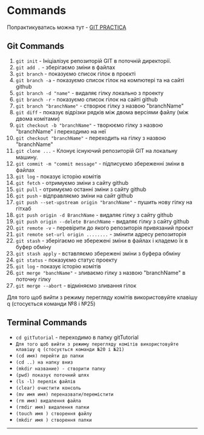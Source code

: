 # Commands

Попрактикуватись можна тут -
[GIT PRACTICA](https://learngitbranching.js.org/?locale=uk)

## Git Commands

1. `git init` - Ініціалізує репозиторій GIT в поточній директорії.
1. `git add .` - зберігаємо зміни в файлах
1. `git branch` - показуємо список гілок в проєкті
1. `git branch -a` - показуємо список гілок на компютері та на сайті github
1. `git branch -d "name"` - видаляє гілку локально з проекту
1. `git branch -r` - показуємо список гілок на сайті github
1. `git branch "branchName"` - створює гілку з назвою "branchName"
1. `git diff` - показує відрізки рядків між двома версіями файлу (між двома
   комітами)
1. `git checkout -b "branchName"` - творюємо гілку з назвою "branchName" і
   переходимо на неї
1. `git checkout "branchName"` - переходить на гілку з назвою "branchName"
1. `git clone ...` - Клонує існуючий репозиторій GIT на локальну машину.
1. `git commit -m "commit message"` - підписуємо збереженні зміни в файлах
1. `git log` - показує історію комітів
1. `git fetch` - отримуємо зміни з сайту github
1. `git pull` - отримуємо останні зміни з сайту github
1. `git push` - відправляємо зміни на сайт github
1. `git push --set-upstream origin "branchName"` - пушить нову гілку на гітхаб
1. `git push origin -d BranchName` - видаляє гілку з сайту github
1. `git push origin --delete BranchName` - видаляє гілку з сайту github
1. `git remote -v` - перевірити до якого репозиторія привязаний проєкт
1. `git remote set-url origin ........` - змінити адресу репозиторія
1. `git stash` - зберігаємо не збережені зміни в файлах і кладемо їх в буфер
   обміну
1. `git stash apply` - вставляємо збережені зміни з буфера обміну
1. `git status` - показуємо статус проекту
1. `git log` - показує історію комітів
1. `git merge "banchName"` - зливаємо гілку з назвою "branchName" в поточну
   гілку
1. `git merge --abort` - відміняємо зливання гілок

Для того щоб вийти з режиму перегляду комітів використовуйте клавішу q
(стосується команди №8 і №25)

## Terminal Commands

- `cd gitTutorial` - переходимо в папку gitTutorial
- `Для того щоб вийти з режиму перегляду комітів використовуйте клавішу q (стосується команди №20 і №21)`
- `(cd имя) перейти до папки`
- `(cd ..) на напку вниз`
- `(mkdir название) - створити папку`
- `(pwd) показує поточний шлях`
- `(ls -l) перелік файлів`
- `(clear) очистити консоль`
- `(mv имя имя) переназвати/перемістити`
- `(rm имя) видалення файла`
- `(rmdir имя) видалення папки`
- `(touch имя ) створення файлу`
- `(mkdir имя ) створення папки`

---
